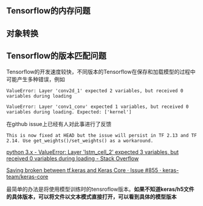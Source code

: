 
## Tensorflow的内存问题

## 对象转换



## Tensorflow的版本匹配问题

Tensorflow的开发速度较快，不同版本的Tensorflow在保存和加载模型的过程中可能产生多种错误，例如

```
ValueError: Layer 'conv2d_1' expected 2 variables, but received 0 variables during loading

ValueError: Layer 'conv1_conv' expected 1 variables, but received 0 variables during loading. Expected: ['kernel']
```

在github issue上已经有人对此事进行了反馈

```
This is now fixed at HEAD but the issue will persist in TF 2.13 and TF 2.14. Use get_weights()/set_weights() as a workaround.
```

[python 3.x - ValueError: Layer 'lstm\_cell\_2' expected 3 variables, but received 0 variables during loading - Stack Overflow](https://stackoverflow.com/questions/76266596/valueerror-layer-lstm-cell-2-expected-3-variables-but-received-0-variables-d)

[Saving broken between tf.keras and Keras Core · Issue #855 · keras-team/keras-core](https://github.com/keras-team/keras-core/issues/855)

最简单的办法是将使用模型训练时的tensroflow版本。**如果不知道keras/h5文件的具体版本，可以将文件以文本模式直接打开，可以看到具体的模型版本**